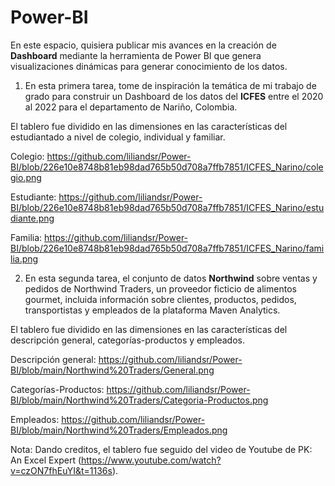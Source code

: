 # Power-BI

En este espacio, quisiera publicar mis avances en la creación de **Dashboard** mediante la herramienta de Power BI que genera visualizaciones dinámicas para generar conocimiento de los datos.

1. En esta primera tarea, tome de inspiración la temática de mi trabajo de grado para construir un Dashboard de los datos del **ICFES** entre el 2020 al 2022 para el departamento de Nariño, Colombia.

El tablero fue dividido en las dimensiones en las características del estudiantado a nivel de colegio, individual y familiar.

Colegio: https://github.com/liliandsr/Power-BI/blob/226e10e8748b81eb98dad765b50d708a7ffb7851/ICFES_Narino/colegio.png 

Estudiante: https://github.com/liliandsr/Power-BI/blob/226e10e8748b81eb98dad765b50d708a7ffb7851/ICFES_Narino/estudiante.png

Familia: https://github.com/liliandsr/Power-BI/blob/226e10e8748b81eb98dad765b50d708a7ffb7851/ICFES_Narino/familia.png

2. En esta segunda tarea, el conjunto de datos **Northwind** sobre ventas y pedidos de Northwind Traders, un proveedor ficticio de alimentos gourmet, incluida información sobre clientes, productos, pedidos, transportistas y empleados de la plataforma Maven Analytics.

El tablero fue dividido en las dimensiones en las características del descripción general, categorías-productos y empleados.

Descripción general: https://github.com/liliandsr/Power-BI/blob/main/Northwind%20Traders/General.png

Categorías-Productos: https://github.com/liliandsr/Power-BI/blob/main/Northwind%20Traders/Categoria-Productos.png

Empleados: https://github.com/liliandsr/Power-BI/blob/main/Northwind%20Traders/Empleados.png

Nota: Dando creditos, el tablero fue seguido del video de Youtube de PK: An Excel Expert (https://www.youtube.com/watch?v=czON7fhEuYI&t=1136s).
